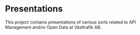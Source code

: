 # Presentations
This project contains presentations of various sorts related to API Management and/or Open Data at Västtrafik AB.
